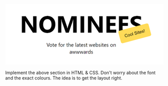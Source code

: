 ![Question 4](image.png)

Implement the above section in HTML & CSS. Don't worry about the font and the exact colours. The idea is to get the layout right.
